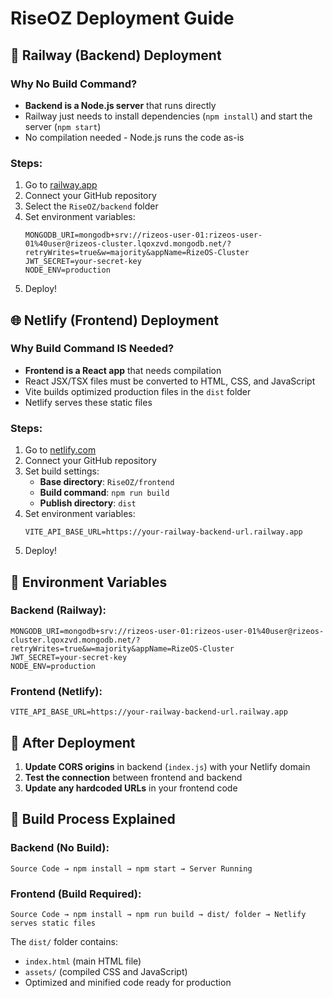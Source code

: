 # RiseOZ Deployment Guide

## 🚀 Railway (Backend) Deployment

### Why No Build Command?
- **Backend is a Node.js server** that runs directly
- Railway just needs to install dependencies (`npm install`) and start the server (`npm start`)
- No compilation needed - Node.js runs the code as-is

### Steps:
1. Go to [railway.app](https://railway.app)
2. Connect your GitHub repository
3. Select the `RiseOZ/backend` folder
4. Set environment variables:
   ```
   MONGODB_URI=mongodb+srv://rizeos-user-01:rizeos-user-01%40user@rizeos-cluster.lqoxzvd.mongodb.net/?retryWrites=true&w=majority&appName=RizeOS-Cluster
   JWT_SECRET=your-secret-key
   NODE_ENV=production
   ```
5. Deploy!

## 🌐 Netlify (Frontend) Deployment

### Why Build Command IS Needed?
- **Frontend is a React app** that needs compilation
- React JSX/TSX files must be converted to HTML, CSS, and JavaScript
- Vite builds optimized production files in the `dist` folder
- Netlify serves these static files

### Steps:
1. Go to [netlify.com](https://netlify.com)
2. Connect your GitHub repository
3. Set build settings:
   - **Base directory**: `RiseOZ/frontend`
   - **Build command**: `npm run build`
   - **Publish directory**: `dist`
4. Set environment variables:
   ```
   VITE_API_BASE_URL=https://your-railway-backend-url.railway.app
   ```
5. Deploy!

## 🔧 Environment Variables

### Backend (Railway):
```
MONGODB_URI=mongodb+srv://rizeos-user-01:rizeos-user-01%40user@rizeos-cluster.lqoxzvd.mongodb.net/?retryWrites=true&w=majority&appName=RizeOS-Cluster
JWT_SECRET=your-secret-key
NODE_ENV=production
```

### Frontend (Netlify):
```
VITE_API_BASE_URL=https://your-railway-backend-url.railway.app
```

## 🔄 After Deployment

1. **Update CORS origins** in backend (`index.js`) with your Netlify domain
2. **Test the connection** between frontend and backend
3. **Update any hardcoded URLs** in your frontend code

## 📝 Build Process Explained

### Backend (No Build):
```
Source Code → npm install → npm start → Server Running
```

### Frontend (Build Required):
```
Source Code → npm install → npm run build → dist/ folder → Netlify serves static files
```

The `dist/` folder contains:
- `index.html` (main HTML file)
- `assets/` (compiled CSS and JavaScript)
- Optimized and minified code ready for production
